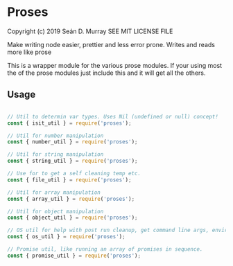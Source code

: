 # Proses

Copyright (c) 2019 Seán D. Murray
SEE MIT LICENSE FILE

Make writing node easier, prettier and less error prone. Writes and reads more like prose

This is a wrapper module for the various prose modules. If your using most
the of the prose modules just include this and it will get all the others.

## Usage

```javascript

// Util to determin var types. Uses Nil (undefined or null) concept!
const { isit_util } = require('proses');

// Util for number manipulation
const { number_util } = require('proses');

// Util for string manipulation
const { string_util } = require('proses');

// Use for to get a self cleaning temp etc.
const { file_util } = require('proses');

// Util for array manipulation
const { array_util } = require('proses');

// Util for object manipulation
const { object_util } = require('proses');

// OS util for help with post run cleanup, get command line args, envirnment args etc.
const { os_util } = require('proses');

// Promise util, like running an array of promises in sequence.
const { promise_util } = require('proses');

```



